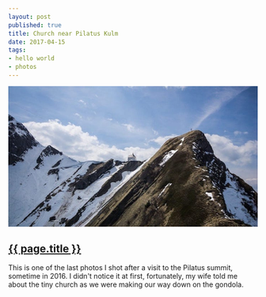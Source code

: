 ```yaml
---
layout: post
published: true
title: Church near Pilatus Kulm
date: 2017-04-15
tags:
- hello world
- photos
---
```

<img class="center-block img-fluid lazyload" src="/assets/images/170415/church-pilatus-kulm-700.jpg" />

<h2 class="article-title">
  <a href="{{ page.url | prepend: site.baseurl }}">{{ page.title }}</a>
</h2>

This is one of the last photos I shot after a visit to the Pilatus summit, sometime in 2016. I didn't notice it at first, fortunately, my wife told me about the tiny church as we were making our way down on the gondola.
